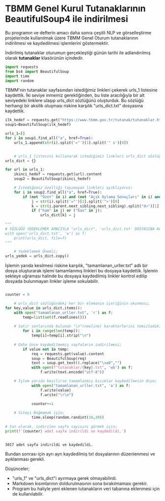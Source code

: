 # TBMM Genel Kurul Tutanaklarının BeautifulSoup4 ile indirilmesi

Bu programın ve defterin amacı daha sonra çeşitli NLP ve görselleştirme projelerinde kullanılmak üzere TBMM Genel Oturum tutanaklarının indirilmesi ve kaydedilmesi işlemlerini göstermektir. 

İndirilmiş tutanaklar oturumun gerçekleştiği günün tarihi ile adlandırılmış olarak __tutanaklar__ klasörünün içindedir.


```python
import requests
from bs4 import BeautifulSoup
import time
import random
```


TBMM'nin tutanaklar sayfasından istediğimiz linkleri çekerek urls_1 listesine kaydettik. İki seviye inmemiz gerektiğinden, bu liste aracılığıyla bir alt seviyedeki linklere ulaşıp urls_dict sözlüğünü oluşturduk. Bu sözlüğü herhangi bir aksilik oluşması riskine karşılık "urls_dict.txt" dosyasına kaydettik.


```python
ilk_hedef = requests.get("https://www.tbmm.gov.tr/tutanak/tutanaklar.htm").content
soup1=BeautifulSoup(ilk_hedef)

urls_1=[]
for i in soup1.find_all("a", href=True):
    urls_1.append(str(i).split('="')[1].split('" s')[0])

    
    # urls_1 listesini kullanarak istediğimiz linkleri urls_dict sözlüğüne kaydediyoruz; 
urls_dict = {}

for url in urls_1:
    ikinci_hedef = requests.get(url).content
    soup2 = BeautifulSoup(ikinci_hedef)

    # İstediğimiz özelliği taşımayan linkleri ayıklıyoruz;
    for i in soup2.find_all("a", href=True):
        if (not "Özet" in i) and (not "Açık Oylama Sonuçları" in i) and (not "Sesli Özet" in i) and (not "İşaret Dili" in i):             
            j = str(i).split('="')[1].split('">')[0]
            k = str(i.parent.next_sibling.next_sibling).split("d>")[1].split(" ")[0].replace(".","-")
            if ("ham" in j) or ("bas" in j):
                urls_dict[k] = j
      
"""
# SÖZLÜĞÜ YEDEKLEMEK AMACIYLA "urls_dict", 'urls_dict.txt' DOSYASINA KAYDEDİLDİ
with open('urls_dict.txt', 'w') as f:
    print(urls_dict, file=f)  
"""

    # Yedeklemek Önemli;
urls_yedek = urls_dict.copy()         
```

İşlemin yarıda kesilmesi riskine karşılık, "tamamlanan_urller.txt" adlı bir dosya oluşturarak işlemi tamamlanmış linkleri bu dosyaya kaydettik. İşlemin sekteye uğraması halinde bu dosyaya kaydedilmiş linkler kontrol edilip dosyada bulunmayan linkler işleme sokulabilir.


```python

counter = 0

    # urls_dict sözlüğündeki her bir elemanın içeriğinin okunması;
for key,value in urls_dict.items():
    with open("tamamlanan_urller.txt", 'r') as f:
        temp=list(set(f.readlines()))
        
    # Satır sonlarında bulunan "\n"(newline) karakterlerini temizledik;
        for i in range(len(temp)):
            temp[i]=temp[i].strip("\n")
            
    # Daha önce kaydedilmemiş sayfaların indirilmesi;
        if value not in temp:
            req = requests.get(value).content
            soup = BeautifulSoup(req)
            text = soup.get_text().replace("\xa0","")
            with open(f"tutanaklar/{key}.txt", 'wb') as f:
                f.write(text.encode("utf-8"))

    # İşlem yarıda kesilirse tamamlanmış kısımlar kaybedilmesin diye;
            with open("tamamlanan_urller.txt", 'a') as f:      
                f.write(value)
                f.write("\r\n")

            counter+=1
            
    # Siteyi Boğmamak için;
            time.sleep(random.randint(10,30))                    
    
# Son olarak, indirilen sayfa sayısını görmek için;
print(f'{counter} adet sayfa indirildi ve kaydedildi.')
    
```

    3017 adet sayfa indirildi ve kaydedildi.
    

Bundan sonrası için ayrı ayrı kaydedilmiş txt dosyalarının düzenlenmesi ve ayıklanması gerekli. 

Düşünceler;
* "urls_1" ve "urls_dict"i ayırmaya gerek olmayabilirdi. 
* Markdown kısımlarının doldurulmasının sona bırakılmaması gerekir. 
* Program bu haliyle yeni eklenen tutanakların veri tabanına eklenmesi için de kullanılabilir. 
